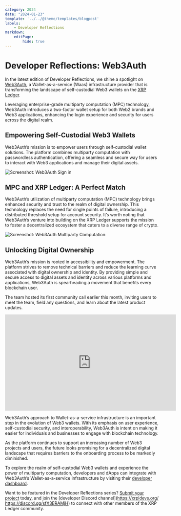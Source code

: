 ```yaml
---
category: 2024
date: "2024-01-23"
template: '../../@theme/templates/blogpost'
labels:
    - Developer Reflections
markdown:
    editPage:
        hide: true
---
```

# Developer Reflections: Web3Auth

In the latest edition of Developer Reflections, we shine a spotlight on [Web3Auth](https://web3auth.io/), a Wallet-as-a-service (Waas) infrastructure provider that is transforming the landscape of self-custodial Web3 wallets on the [XRP Ledger](https://xrpl.org/).

Leveraging enterprise-grade multiparty computation (MPC) technology, Web3Auth introduces a two-factor wallet setup for both Web2 brands and Web3 applications, enhancing the login experience and security for users across the digital realm. 

<!-- BREAK -->

## Empowering Self-Custodial Web3 Wallets

Web3Auth’s mission is to empower users through self-custodial wallet solutions. The platform combines multiparty computation with passwordless authentication, offering a seamless and secure way for users to interact with Web3 applications and manage their digital assets.

![Screenshot: Web3Auth Sign in](/blog/img/dev-reflections-web3auth-signin.png)

## MPC and XRP Ledger: A Perfect Match

Web3Auth’s utilization of multiparty computation (MPC) technology brings enhanced security and trust to the realm of digital ownership. This technology replaces the need for single points of failure, introducing a distributed threshold setup for account security. It’s worth noting that Web3Auth’s venture into building on the XRP Ledger supports the mission to foster a decentralized ecosystem that caters to a diverse range of crypto. 

![Screenshot: Web3Auth Multiparty Computation](/blog/img/dev-reflections-web3auth-mpc.png)

## Unlocking Digital Ownership

Web3Auth’s mission is rooted in accessibility and empowerment. The platform strives to remove technical barriers and reduce the learning curve associated with digital ownership and identity. By providing simple and secure access to digital assets and identity across various platforms and applications, Web3Auth is spearheading a movement that benefits every blockchain user. 

The team hosted its first community call earlier this month, inviting users to meet the team, field any questions, and learn about the latest product updates. 

<iframe width="560" height="315" src="https://www.youtube.com/embed/J3O0yHkvrNQ?si=VaWq4xUdwagkYwdQ" title="YouTube video player" frameborder="0" allow="accelerometer; autoplay; clipboard-write; encrypted-media; gyroscope; picture-in-picture; web-share" allowfullscreen></iframe>

Web3Auth’s approach to Wallet-as-a-service infrastructure is an important step in the evolution of Web3 wallets. With its emphasis on user experience, self-custodial security, and interoperability, Web3Auth is intent on making it easier for individuals and businesses to engage with blockchain technology. 

As the platform continues to support an increasing number of Web3 projects and users, the future looks promising for a decentralized digital landscape that requires barriers to the onboarding process to be markedly diminished. 

To explore the realm of self-custodial Web3 wallets and experience the power of multiparty computation, developers and dApps can integrate with Web3Auth’s Wallet-as-a-service infrastructure by visiting their [developer dashboard](https://dashboard.web3auth.io).

Want to be featured in the Developer Reflections series? [Submit your project](https://xrpl.org/contribute.html#xrpl-blog) today, and join the [developer Discord channel](https://xrpldevs.org/ https://discord.gg/sfX3ERAMjH) to connect with other members of the XRP Ledger community.

